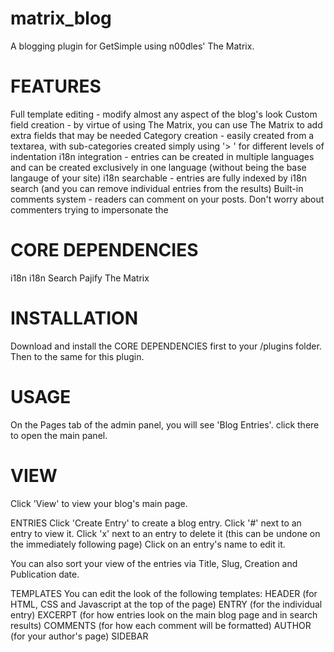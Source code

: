 matrix_blog
===========

A blogging plugin for GetSimple using n00dles' The Matrix.

FEATURES
===========
  Full template editing - modify almost any aspect of the blog's look
  Custom field creation - by virtue of using The Matrix, you can use The Matrix to add extra fields that may be needed
  Category creation - easily created from a textarea, with sub-categories created simply using '> ' for different levels of indentation
  i18n integration - entries can be created in multiple languages and can be created exclusively in one language (without
                    being the base langauge of your site)
  i18n searchable - entries are fully indexed by i18n search (and you can remove individual entries from the results)
  Built-in comments system - readers can comment on your posts. Don't worry about commenters trying to impersonate
              the

CORE DEPENDENCIES
===========
i18n
i18n Search
Pajify
The Matrix

INSTALLATION
===========
Download and install the CORE DEPENDENCIES first to your /plugins folder. Then to the same for this plugin.

USAGE
===========
On the Pages tab of the admin panel, you will see 'Blog Entries'. click there to open the main panel.

  VIEW
  =========
  Click 'View' to view your blog's main page.
  
  ENTRIES
  Click 'Create Entry' to create a blog entry.
  Click '#' next to an entry to view it.
  Click 'x' next to an entry to delete it (this can be undone on the immediately following page)
  Click on an entry's name to edit it.
  
  You can also sort your view of the entries via Title, Slug, Creation and Publication date.
  
  TEMPLATES
  You can edit the look of the following templates:
    HEADER (for HTML, CSS and Javascript at the top of the page)
    ENTRY (for the individual entry)
    EXCERPT (for how entries look on the main blog page and in search results)
    COMMENTS (for how each comment will be formatted)
    AUTHOR (for your author's page)
    SIDEBAR

